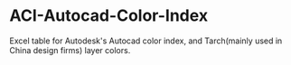 # ACI-Autocad-Color-Index
Excel table for Autodesk's Autocad color index, and Tarch(mainly used in China design firms) layer colors.
